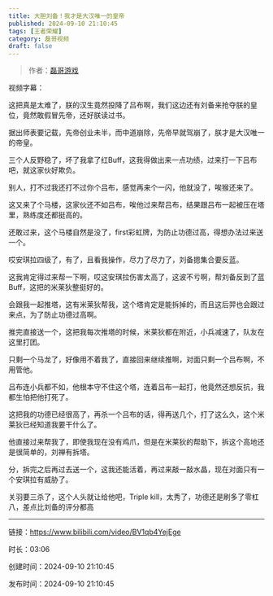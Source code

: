 ```yaml
---
title: 大胆刘备！我才是大汉唯一的皇帝
published: 2024-09-10 21:10:45
tags: [王者荣耀]
category: 磊哥视频
draft: false
---
```



> 作者：[磊哥游戏](https://space.bilibili.com/268941858?spm_id_from=333.788.upinfo.head.click)

视频字幕：

这把真是太难了，朕的汉生竟然投降了吕布啊，我们这边还有刘备来抢夺朕的皇位，竟然敢假冒先帝，还好朕读过书。

据出师表要记载，先帝创业未半，而中道崩除，先帝早就驾崩了，朕才是大汉唯一的帝皇。

三个人反野稳了，坏了我拿了红Buff，这我得做出来一点功绩，过来打一下吕布吧，就这家伙好欺负。

别人，打不过我还打不过你个吕布，感觉再来个一闪，他就没了，唉猴还来了。

这又来了个马楼，这家伙还不如吕布，唉他过来帮吕布，结果跟吕布一起被压在塔里，熟练度还都挺高的。

还敢过来，这个马楼自然是没了，first彩虹牌，为防止功德过高，得想办法过来送一个。

哎安琪拉四级了，有了，且看我操作，尽力了尽力了，刘备摁集合要反蓝。

这我肯定得过来帮一下啊，哎这安琪拉伤害太高了，这波不亏啊，帮刘备反到了蓝Buff，这把的米莱狄整挺好的。

会跟我一起推塔，这有米莱狄帮我，这个塔肯定是能拆掉的，而且这后羿也会跟过来点，为了防止功德过高啊。

推完直接送一个，这把我每次推塔的时候，米莱狄都在附近，小兵减速了，队友在这里打团。

只剩一个马龙了，好像用不着我了，直接回来继续推啊，对面只剩一个吕布啊，不用管他。

吕布连小兵都不如，他根本守不住这个塔，连着吕布一起打，他竟然还想反抗，我都生怕把他打死了。

这把我的功德已经很高了，再杀一个吕布的话，得再送几个，打了这么久，这个米莱狄已经知道我要干什么了。

他直接过来帮我了，即使我现在没有鸡爪，但是在米莱狄的帮助下，拆这个高地还是很简单的，刘禅有拆塔。

分，拆完之后再过去送一个，这我还能活着，再过来敲一敲水晶，现在对面只有一个安琪拉有威胁了。

关羽要三杀了，这个人头就让给他吧，Triple kill，太秀了，功德还是刷多了零杠八，差点比刘备的评分都高

---


链接：https://www.bilibili.com/video/BV1qb4YejEge



时长：03:06

创建时间：2024-09-10 21:10:45

发布时间：2024-09-10 21:10:45
